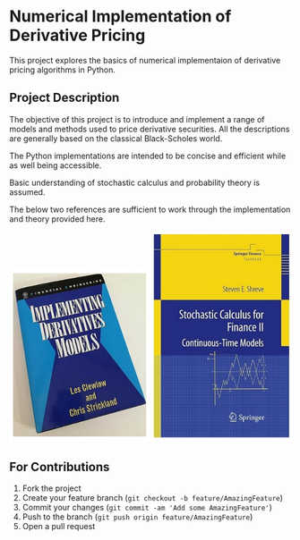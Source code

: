 # Numerical Implementation of Derivative Pricing #

This project explores the basics of numerical implementaion of derivative pricing algorithms in Python.

## Project Description ##

The objective of this project is to introduce and implement a range of models and methods used to price derivative securities. All the descriptions are generally based on the classical Black-Scholes world. 

The Python implementations are intended to be concise and efficient while as well being accessible.

Basic understanding of stochastic calculus and probability theory is assumed.

The below two references are sufficient to work through the implementation and theory provided here.

<img src="extra_files/LesClewlow.jpg" width="250" title="LesClewlow">
<img src="extra_files/Shreeve.jpg" width="250" title="Shreeve">

## For Contributions ##

1. Fork the project
2. Create your feature branch (```git checkout -b feature/AmazingFeature```)
3. Commit your changes (```git commit -am 'Add some AmazingFeature'```)
4. Push to the branch (```git push origin feature/AmazingFeature```)
5. Open a pull request
